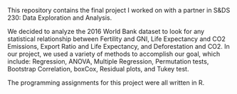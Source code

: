 This repository contains the final project I worked on with a partner in S&DS 230: Data Exploration and Analysis.

We decided to analyze the 2016 World Bank dataset to look for any statistical relationship between Fertility and GNI, Life Expectancy and CO2 Emissions, Export Ratio and Life Expectancy, and Deforestation and CO2. In our project, we used a variety of methods to accomplish our goal, which include: Regression, ANOVA, Multiple Regression, Permutation tests, Bootstrap Correlation, boxCox, Residual plots, and Tukey test.

The programming assignments for this project were all written in R.
